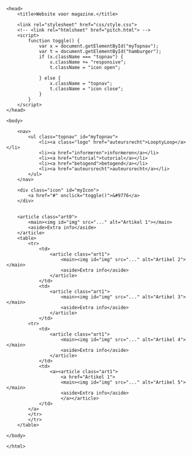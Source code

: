 <DOCtype html>
    <html>

    <head>
        <title>Website voor magazine.</title>

        <link rel="stylesheet" href="css/style.css">
        <!-- <link rel="htmlsheet" href="pitch.html"> -->
        <script>
            function toggle() {
                var x = document.getElementById("myTopnav");
                var t = document.getElementById("hamburger");
                if (x.className === "topnav") {
                    x.className += "responsive";
                    t.className = "icon open";

                } else {
                    x.className = "topnav";
                    t.className = "icon close";
                }
            }
        </script>
    </head>

    <body>

        <nav>
            <ul class="topnav" id="myTopnav">
                <li><a class="logo" href="auteursrecht">LooptyLoop</a></li>
                <li><a href="informeren">informeren</a></li>
                <li><a href="tutorial">tutorial</a></li>
                <li><a href="betogend">betogend</a></li>
                <li><a href="auteursrecht">auteursrecht</a></li>
            </ul>
        </nav>

        <div class="icon" id="myIcon">
            <a href="#" onclick="toggle()">&#9776</a>
        </div>


        <article class="art0">
            <main><img id="img" src="..." alt="Artikel 1"></main>
            <aside>Extra info</aside>
        </article>
        <table>
            <tr>
                <td>
                    <article class="art1">
                        <main><img id="img" src="..." alt="Artikel 2"></main>
                        <aside>Extra info</aside>
                    </article>
                </td>
                <td>
                    <article class="art1">
                        <main><img id="img" src="..." alt="Artikel 3"></main>
                        <aside>Extra info</aside>
                    </article>
                </td>
            <tr>
                <td>
                    <article class="art1">
                        <main><img id="img" src="..." alt="Artikel 4"></main>
                        <aside>Extra info</aside>
                    </article>
                </td>
                <td>
                    <a><article class="art1">
                        <a href="Artikel 1">
                        <main><img id="img" src="..." alt="Artikel 5"></main>
                        <aside>Extra info</aside>
                        </a></article>
                </td>
            </a>
            </tr>
            </tr>
        </table>
        
    </body>

    </html>
